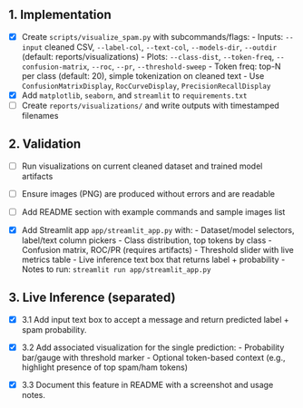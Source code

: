 ﻿## 1. Implementation
- [x] Create `scripts/visualize_spam.py` with subcommands/flags:
      - Inputs: `--input` cleaned CSV, `--label-col`, `--text-col`, `--models-dir`, `--outdir` (default: reports/visualizations)
      - Plots: `--class-dist`, `--token-freq`, `--confusion-matrix`, `--roc`, `--pr`, `--threshold-sweep`
      - Token freq: top-N per class (default: 20), simple tokenization on cleaned text
      - Use `ConfusionMatrixDisplay`, `RocCurveDisplay`, `PrecisionRecallDisplay`
- [x] Add `matplotlib`, `seaborn`, and `streamlit` to `requirements.txt`
- [ ] Create `reports/visualizations/` and write outputs with timestamped filenames

## 2. Validation
- [ ] Run visualizations on current cleaned dataset and trained model artifacts
- [ ] Ensure images (PNG) are produced without errors and are readable
- [ ] Add README section with example commands and sample images list

- [x] Add Streamlit app `app/streamlit_app.py` with:
      - Dataset/model selectors, label/text column pickers
      - Class distribution, top tokens by class
      - Confusion matrix, ROC/PR (requires artifacts)
      - Threshold slider with live metrics table
      - Live inference text box that returns label + probability
      - Notes to run: `streamlit run app/streamlit_app.py`
## 3. Live Inference (separated)
- [x] 3.1 Add input text box to accept a message and return predicted label + spam probability.
- [x] 3.2 Add associated visualization for the single prediction:
      - Probability bar/gauge with threshold marker
      - Optional token-based context (e.g., highlight presence of top spam/ham tokens)
- [x] 3.3 Document this feature in README with a screenshot and usage notes.


